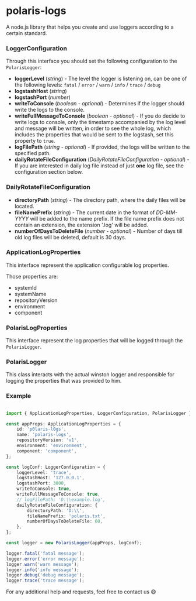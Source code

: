 # polaris-logs
A node.js library that helps you create and use loggers according to a certain standard.

### LoggerConfiguration
Through this interface you should set the following configuration to the ``PolarisLogger``:

+ **loggerLevel** (*string*) - The level the logger is listening on, can be one of the following levels: ``fatal`` / 
``error`` / ``warn`` / ``info`` / ``trace`` / ``debug``
+ **logstashHost** (*string*)
+ **logstashPort** (*number*)
+ **writeToConsole** (*boolean - optional*) - Determines if the logger should write the logs to the console.
+ **writeFullMessageToConsole** (*boolean - optional*) - If you do decide to write logs to console, only the timestamp 
accompanied by the log level and message will be written, in order to see the whole log, which includes the properties 
that would be sent to the logstash, set this property to ``true``.
+ **logFilePath** (*string - optional*) - If provided, the logs will be written to the specified path.
+ **dailyRotateFileConfiguration** (*DailyRotateFileConfiguration - optional*) - If you are interested in daily log file
instead of just **one** log file, see the configuration section below.

### DailyRotateFileConfiguration
+ **directoryPath** (*string*) - The directory path, where the daily files will be located.
+ **fileNamePrefix** (*string*) - The current date in the format of *DD-MM-YYYY* will be added to the name prefix.
If the file name prefix does not contain an extension, the extension '.log' will be added.
+ **numberOfDaysToDeleteFile** (*number - optional*) - Number of days till old log files will be deleted, default is 30
days.

### ApplicationLogProperties
This interface represent the application configurable log properties.

Those properties are:
 + systemId
 + systemName
 + repositoryVersion
 + environment
 + component

### PolarisLogProperties
This interface represent the log properties that will be logged through the ``PolarisLogger``.

### PolarisLogger
This class interacts with the actual winston logger and responsible for logging the properties that was provided to him.

### Example

```TypeScript

import { ApplicationLogProperties, LoggerConfiguration, PolarisLogger } from '@enigmatis/polaris-logs';

const appProps: ApplicationLogProperties = {
    id: 'p0laris-l0gs',
    name: 'polaris-logs',
    repositoryVersion: 'v1',
    environment: 'environment',
    component: 'component',
};

const logConf: LoggerConfiguration = {
    loggerLevel: 'trace',
    logstashHost: '127.0.0.1',
    logstashPort: 3000,
    writeToConsole: true,
    writeFullMessageToConsole: true,
    // logFilePath: 'D:\\example.log',
    dailyRotateFileConfiguration: {
        directoryPath: 'D:\\',
        fileNamePrefix: 'polaris.txt',
        numberOfDaysToDeleteFile: 60,
    },
};

const logger = new PolarisLogger(appProps, logConf);

logger.fatal('fatal message');
logger.error('error message');
logger.warn('warn message');
logger.info('info message');
logger.debug('debug message');
logger.trace('trace message');

```

For any additional help and requests, feel free to contact us :smile:
